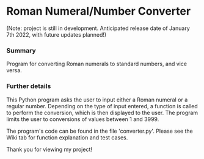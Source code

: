 # Roman Numeral/Number Converter

(Note: project is still in development. Anticipated release date of January 7th 2022, with future updates planned!)

### Summary
Program for converting Roman numerals to standard numbers, and vice versa.

### Further details

This Python program asks the user to input either a Roman numeral or a regular number. Depending on the type of input entered, a function is called to perform the conversion, which is then displayed to the user. The program limits the user to conversions of values between 1 and 3999.

The program's code can be found in the file 'converter.py'. Please see the Wiki tab for function explanation and test cases.

Thank you for viewing my project!
